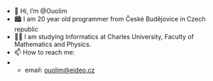 - 👋 Hi, I’m @Ouolim
- 🏙️ I am 20 year old programmer from České Budějovice in Czech republic
- 👨‍🎓 I am studying Informatics at Charles University, Faculty of Mathematics and Physics.
- 📫 How to reach me:
- - email: ouolim@eideo.cz

<!---
Ouolim/Ouolim is a ✨ special ✨ repository because its `README.md` (this file) appears on your GitHub profile.
You can click the Preview link to take a look at your changes.
--->

      
    

    
